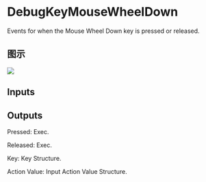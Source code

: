 # DebugKeyMouseWheelDown

Events for when the Mouse Wheel Down key is pressed or released.

## 图示

![]($-20221218-19211463.png)

## Inputs

## Outputs

Pressed: Exec.

Released: Exec.

Key: Key Structure.

Action Value: Input Action Value Structure.

